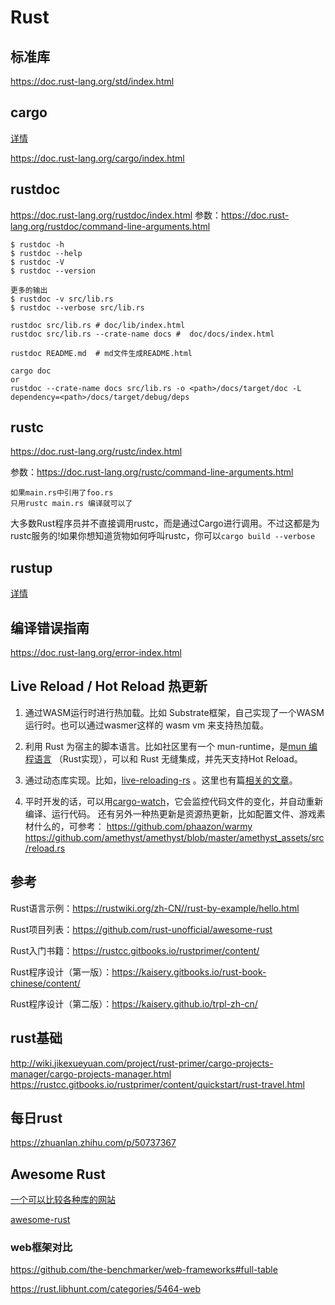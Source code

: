# Rust

## 标准库
https://doc.rust-lang.org/std/index.html

## cargo
[详情](cargo.md)

https://doc.rust-lang.org/cargo/index.html

## rustdoc
https://doc.rust-lang.org/rustdoc/index.html
参数：https://doc.rust-lang.org/rustdoc/command-line-arguments.html
```
$ rustdoc -h
$ rustdoc --help
$ rustdoc -V
$ rustdoc --version

更多的输出
$ rustdoc -v src/lib.rs
$ rustdoc --verbose src/lib.rs

rustdoc src/lib.rs # doc/lib/index.html
rustdoc src/lib.rs --crate-name docs #  doc/docs/index.html

rustdoc README.md  # md文件生成README.html

cargo doc
or
rustdoc --crate-name docs src/lib.rs -o <path>/docs/target/doc -L
dependency=<path>/docs/target/debug/deps
```
## rustc
https://doc.rust-lang.org/rustc/index.html

参数：https://doc.rust-lang.org/rustc/command-line-arguments.html
```
如果main.rs中引用了foo.rs
只用rustc main.rs 编译就可以了

```
大多数Rust程序员并不直接调用rustc，而是通过Cargo进行调用。不过这都是为rustc服务的!如果你想知道货物如何呼叫rustc，你可以`cargo build --verbose`

## rustup
[详情](rustup.md)

## 编译错误指南
https://doc.rust-lang.org/error-index.html

## Live Reload / Hot Reload 热更新

1. 通过WASM运行时进行热加载。比如 Substrate框架，自己实现了一个WASM运行时。也可以通过wasmer这样的 wasm vm 来支持热加载。
2. 利用 Rust 为宿主的脚本语言。比如社区里有一个 mun-runtime，是[mun 编程语言](https://github.com/mun-lang/mun) （Rust实现），可以和 Rust 无缝集成，并先天支持Hot Reload。

3. 通过动态库实现。比如，[live-reloading-rs](https://github.com/porglezomp-misc/live-reloading-rs) 。这里也有篇[相关的文章](https://silverweed.github.io/Rust_game_programming_code_hotloading/)。

4. 平时开发的话，可以用[cargo-watch](https://github.com/passcod/cargo-watch)，它会监控代码文件的变化，并自动重新编译、运行代码。
还有另外一种热更新是资源热更新，比如配置文件、游戏素材什么的，可参考：
https://github.com/phaazon/warmy
https://github.com/amethyst/amethyst/blob/master/amethyst_assets/src/reload.rs

## 参考
Rust语言示例：https://rustwiki.org/zh-CN//rust-by-example/hello.html

Rust项目列表：https://github.com/rust-unofficial/awesome-rust

Rust入门书籍：https://rustcc.gitbooks.io/rustprimer/content/

Rust程序设计（第一版）：https://kaisery.gitbooks.io/rust-book-chinese/content/

Rust程序设计（第二版）：https://kaisery.github.io/trpl-zh-cn/

## rust基础
http://wiki.jikexueyuan.com/project/rust-primer/cargo-projects-manager/cargo-projects-manager.html
https://rustcc.gitbooks.io/rustprimer/content/quickstart/rust-travel.html

## 每日rust
https://zhuanlan.zhihu.com/p/50737367

## Awesome Rust
[一个可以比较各种库的网站](https://rust.libhunt.com/categories)

[awesome-rust](https://github.com/rust-unofficial/awesome-rust)

### web框架对比
https://github.com/the-benchmarker/web-frameworks#full-table

https://rust.libhunt.com/categories/5464-web